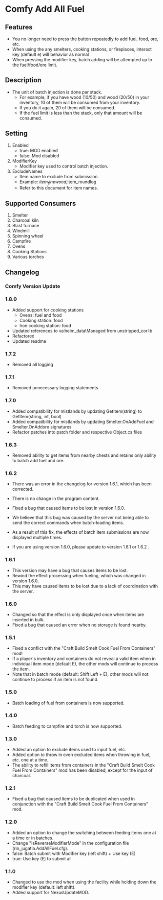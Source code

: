 # Comfy Add All Fuel

## Features

* You no longer need to press the button repeatedly to add fuel, food, ore, etc.
* When using the any smelters, cooking stations, or fireplaces, interact key (default e) will behavior as normal
* When pressing the modifier key, batch adding will be attempted up to the fuel/food/ore limit.

## Description

* The unit of batch injection is done per stack.
  * For example, if you have wood (10/50) and wood (20/50) in your inventory, 10 of them will be consumed from your inventory.
  * If you do it again, 20 of them will be consumed.
  * If the fuel limit is less than the stack, only that amount will be consumed.

## Setting

1. Enabled
   * true: MOD enabled
   * false: Mod disabled
2. ModifierKey
   * Modifier key used to control batch injection.
3. ExcludeNames
   * Item name to exclude from submission.
   * Example: $item_finewood,$item_roundlog
   * Refer to this document for item names.

## Supported Consumers

1. Smelter
2. Charcoal kiln
3. Blast furnace
4. Windmill
5. Spinning wheel
6. Campfire
7. Ovens
8. Cooking Stations
9. Various torches

## Changelog

### Comfy Version Update

### 1.8.0

  * Added support for cooking stations
    * Ovens: fuel and food
    * Cooking station: food
    * Iron cooking station: food
  * Updated references to valheim_data\Managed from unstripped_corlib
  * Refactored
  * Updated readme

### 1.7.2

  * Removed all logging

### 1.7.1

  * Removed unnecessary logging statements.

### 1.7.0

  * Added compatibility for mistlands by updating GetItem(string) to GetItem(string, int, bool)
  * Added compatibility for mistlands by updating Smelter.OnAddFuel and Smelter.OnAddore signatures
  * Refactor patches into patch folder and respective Object.cs files

### 1.6.3

* Removed ability to get items from nearby chests and retains only ability to batch add fuel and ore.

### 1.6.2

* There was an error in the changelog for version 1.6.1, which has been corrected.
* There is no change in the program content.

* Fixed a bug that caused items to be lost in version 1.6.0.
* We believe that this bug was caused by the server not being able to send the correct commands when batch-loading items.
* As a result of this fix, the effects of batch item submissions are now displayed multiple times.
* If you are using version 1.6.0, please update to version 1.6.1 or 1.6.2 .

### 1.6.1

* This version may have a bug that causes items to be lost.
* Rewind the effect processing when fueling, which was changed in version 1.6.0.
* This may have caused items to be lost due to a lack of coordination with the server.

### 1.6.0

* Changed so that the effect is only displayed once when items are inserted in bulk.
* Fixed a bug that caused an error when no storage is found nearby.

### 1.5.1

* Fixed a conflict with the "Craft Build Smelt Cook Fuel From Containers" mod!
* If a player's inventory and containers do not reveal a valid item when in individual item mode (default E), the other mods will continue to process the item.
* Note that in batch mode (default: Shift Left + E), other mods will not continue to process if an item is not found.

### 1.5.0

* Batch loading of fuel from containers is now supported.

### 1.4.0

* Batch feeding to campfire and torch is now supported.

### 1.3.0

* Added an option to exclude items used to input fuel, etc.
* Added option to throw in even excluded items when throwing in fuel, etc. one at a time.
* The ability to refill items from containers in the "Craft Build Smelt Cook Fuel From Containers" mod has been disabled, except for the input of charcoal.

### 1.2.1

* Fixed a bug that caused items to be duplicated when used in conjunction with the "Craft Build Smelt Cook Fuel From Containers" mod.

### 1.2.0

* Added an option to change the switching between feeding items one at a time or in batches.
* Change "IsReverseModifierMode" in the configuration file (rin_jugatla.AddAllFuel.cfg).
* false: Batch submit with Modifier key (left shift) + Use key (E)
* true: Use key (E) to submit all

### 1.1.0

* Changed to use the mod when using the facility while holding down the modifier key (default: left shift).
* Added support for NexusUpdateMOD.
